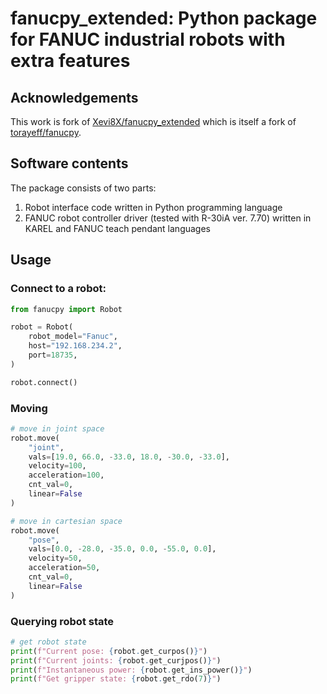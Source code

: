 # fanucpy_extended: Python package for FANUC industrial robots with extra features

## Acknowledgements
This work is fork of [Xevi8X/fanucpy_extended](https://github.com/Xevi8X/fanucpy_extended) which is itself a fork of [torayeff/fanucpy](https://github.com/torayeff/fanucpy).

## Software contents
The package consists of two parts: 
1. Robot interface code written in Python programming language
2. FANUC robot controller driver (tested with R-30iA ver. 7.70) written in KAREL and FANUC teach pendant languages

## Usage
### Connect to a robot:
```python
from fanucpy import Robot

robot = Robot(
    robot_model="Fanuc",
    host="192.168.234.2",
    port=18735,
)

robot.connect()
```

### Moving
```python
# move in joint space
robot.move(
    "joint",
    vals=[19.0, 66.0, -33.0, 18.0, -30.0, -33.0],
    velocity=100,
    acceleration=100,
    cnt_val=0,
    linear=False
)

# move in cartesian space
robot.move(
    "pose",
    vals=[0.0, -28.0, -35.0, 0.0, -55.0, 0.0],
    velocity=50,
    acceleration=50,
    cnt_val=0,
    linear=False
)
```

### Querying robot state
```python
# get robot state
print(f"Current pose: {robot.get_curpos()}")
print(f"Current joints: {robot.get_curjpos()}")
print(f"Instantaneous power: {robot.get_ins_power()}")
print(f"Get gripper state: {robot.get_rdo(7)}")
```
